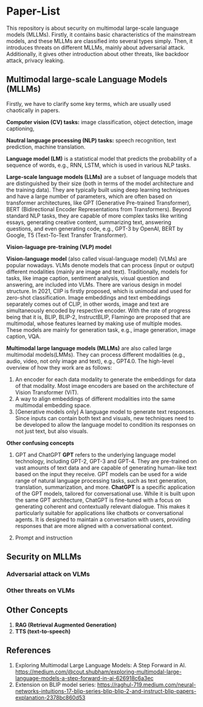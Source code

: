 # Paper-List
This repository is about security on multimodal large-scale language models (MLLMs). 
Firstly, it contains basic characteristics of the mainstream models, and these MLLMs are classified into several types simply. 
Then, it introduces threats on different MLLMs, mainly about adversarial attack. 
Additionally, it gives other introduction about other threats, like backdoor attack, privacy leaking.
## Multimodal large-scale Language Models (MLLMs)
Firstly, we have to clarify some key terms, which are usually used chaotically in papers. 

**Computer vision (CV) tasks:** image classification, object detection, image captioning, 

**Nautral language processing (NLP) tasks:** speech recognition, text prediction, machine translation.

**Language model (LM)** is a statistical model that predicts the probability of a sequence of words, e.g., RNN, LSTM, which is used in various NLP tasks.

**Large-scale language models (LLMs)** are a subset of language models that are distinguished by their size (both in terms of the model architecture and the training data). 
They are typically built using deep learning techniques and have a large number of parameters, which are often based on transformer architectures, like GPT (Generative Pre-trained Transformer), BERT (Bidirectional Encoder Representations from Transformers). 
Beyond standard NLP tasks, they are capable of more complex tasks like writing essays, generating creative content, summarizing text, answering questions, and even generating code, e.g., GPT-3 by OpenAI, BERT by Google, T5 (Text-To-Text Transfer Transformer).

**Vision-laguage pre-training (VLP) model**

**Vision-language model** (also called visual-language model) (VLMs) are popular nowadays. 
VLMs denote models that can process (input or output) different modalities (mainly are image and text). 
Traditionally, models for tasks, like image caption, sentiment analysis, visual question and answering, are included into VLMs. 
There are various design in model structure. In 2021, ClIP is firstly proposed, which is unimodal and used for zero-shot classification. 
Image embeddings and text embeddings separately comes out of CLIP, in other words, image and text are simultaneously encoded by respective encoder. 
With the rate of progress being that it is, BLIP, BLIP-2, InstructBLIP, Flamingo are proposed that are multimodal, whose features learned by making use of multiple modes. 
These models are mainly for generation task, e.g., image generation, image caption, VQA.

**Multimodal large language models (MLLMs)** are also called large multimodal models(LMMs). They can process different modalities (e.g., audio, video, not only image and text), e.g., GPT4.0.
The high-level overview of how they work are as follows: 
1. An encoder for each data modality to generate the embeddings for data of that modality. Most image encoders are based on the architecture of Vision Transformer (ViT).
2. A way to align embeddings of different modalities into the same multimodal embedding space.
3. [Generative models only] A language model to generate text responses. Since inputs can contain both text and visuals, new techniques need to be developed to allow the language model to condition its responses on not just text, but also visuals.

**Other confusing concepts**
1. GPT and ChatGPT 
**GPT** refers to the underlying language model technology, including GPT-2, GPT-3 and GPT-4. 
They are pre-trained on vast amounts of text data and are capable of generating human-like text based on the input they receive. 
GPT models can be used for a wide range of natural language processing tasks, such as text generation, translation, summarization, and more.
**ChatGPT** is a specific application of the GPT models, tailored for conversational use. 
While it is built upon the same GPT architecture, ChatGPT is fine-tuned with a focus on generating coherent and contextually relevant dialogue. 
This makes it particularly suitable for applications like chatbots or conversational agents. 
It is designed to maintain a conversation with users, providing responses that are more aligned with a conversational context.

2. Prompt and instruction


## Security on MLLMs
### Adversarial attack on VLMs

### Other threats on VLMs


## Other Concepts
1. **RAG (Retrieval Augmented Generation)**
2. **TTS (text-to-speech)**

## References
1. Exploring Multimodal Large Language Models: A Step Forward in AI. https://medium.com/@cout.shubham/exploring-multimodal-large-language-models-a-step-forward-in-ai-626918c6a3ec
2. Extension on BLIP model series: https://raghul-719.medium.com/neural-networks-intuitions-17-blip-series-blip-blip-2-and-instruct-blip-papers-explanation-2378bc860d53
